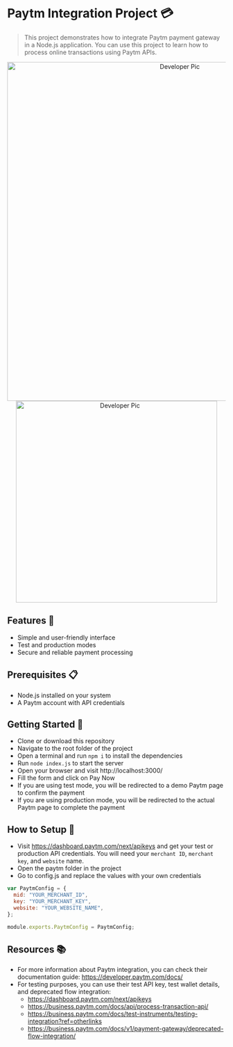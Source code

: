 # Paytm Integration Project 💳

> This project demonstrates how to integrate Paytm payment gateway in a Node.js application. You can use this project to learn how to process online transactions using Paytm APIs.

<div align="center">
<img  alt="Developer Pic"
        src="https://user-images.githubusercontent.com/97989643/236471899-e54539d1-7ce8-4ab4-a29c-cc55f18d797f.png" width="780"/>
<img  alt="Developer Pic"
        src="https://user-images.githubusercontent.com/97989643/236472641-a685568e-925a-48c5-8250-0ffee12e5e1b.png" width="464"/>
</div>




## Features 🚀
- Simple and user-friendly interface
- Test and production modes
- Secure and reliable payment processing

## Prerequisites 📋
- Node.js installed on your system
- A Paytm account with API credentials

## Getting Started 🏁
- Clone or download this repository
- Navigate to the root folder of the project
- Open a terminal and run `npm i` to install the dependencies
- Run `node index.js` to start the server
- Open your browser and visit http://localhost:3000/
- Fill the form and click on Pay Now
- If you are using test mode, you will be redirected to a demo Paytm page to confirm the payment
- If you are using production mode, you will be redirected to the actual Paytm page to complete the payment

## How to Setup 🔧
- Visit https://dashboard.paytm.com/next/apikeys and get your test or production API credentials. You will need your `merchant ID`, `merchant key`, and `website` name.
- Open the paytm folder in the project
- Go to config.js and replace the values with your own credentials

```js
var PaytmConfig = {
  mid: "YOUR_MERCHANT_ID",
  key: "YOUR_MERCHANT_KEY",
  website: "YOUR_WEBSITE_NAME",
};

module.exports.PaytmConfig = PaytmConfig;
```

## Resources 📚
- For more information about Paytm integration, you can check their documentation guide: https://developer.paytm.com/docs/
- For testing purposes, you can use their test API key, test wallet details, and deprecated flow integration: 
  - https://dashboard.paytm.com/next/apikeys
  - https://business.paytm.com/docs/api/process-transaction-api/
  - https://business.paytm.com/docs/test-instruments/testing-integration?ref=otherlinks
  - https://business.paytm.com/docs/v1/payment-gateway/deprecated-flow-integration/
